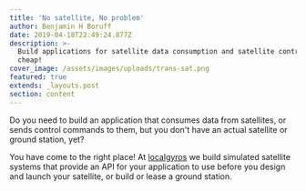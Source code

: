 ```yaml
---
title: 'No satellite, No problem'
author: Benjamin H Boruff
date: 2019-04-18T22:49:24.877Z
description: >-
  Build applications for satellite data consumption and satellite control on the
  cheap!
cover_image: /assets/images/uploads/trans-sat.png
featured: true
extends: _layouts.post
section: content
---
```

Do you need to build an application that consumes data from satellites, or sends control commands to them, but you don't have an actual satellite or ground station, yet?

You have come to the right place! At [localgyros](https://localgyros.com) we build simulated satellite systems that provide an API for your application to use before you design and launch your satellite, or build or lease a ground station.
